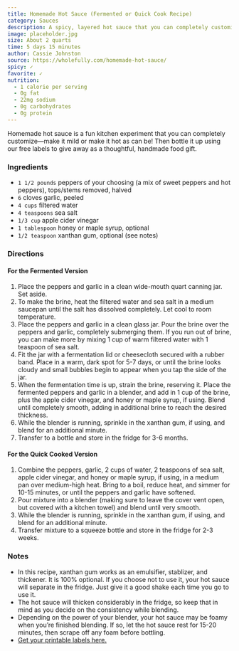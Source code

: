 ```yaml
---
title: Homemade Hot Sauce (Fermented or Quick Cook Recipe)
category: Sauces
description: A spicy, layered hot sauce that you can completely customize. Make it mild or make it hot as can be! Perfect for gifting.
image: placeholder.jpg
size: About 2 quarts
time: 5 days 15 minutes
author: Cassie Johnston
source: https://wholefully.com/homemade-hot-sauce/
spicy: ✓
favorite: ✓
nutrition:
  - 1 calorie per serving
  - 0g fat
  - 22mg sodium
  - 0g carbohydrates
  - 0g protein
---
```


Homemade hot sauce is a fun kitchen experiment that you can completely customize—make it mild or make it hot as can be! Then bottle it up using our free labels to give away as a thoughtful, handmade food gift. 

### Ingredients

* `1 1/2 pounds` peppers of your choosing (a mix of sweet peppers and hot peppers), tops/stems removed, halved
* `6` cloves garlic, peeled
* `4 cups` filtered water
* `4 teaspoons` sea salt
* `1/3 cup` apple cider vinegar
* `1 tablespoon` honey or maple syrup, optional
* `1/2 teaspoon` xanthan gum, optional (see notes)

### Directions

#### For the Fermented Version

1. Place the peppers and garlic in a clean wide-mouth quart canning jar. Set aside.
2. To make the brine, heat the filtered water and sea salt in a medium saucepan until the salt has dissolved completely. Let cool to room temperature.  
3. Place the peppers and garlic in a clean glass jar. Pour the brine over the peppers and garlic, completely submerging them. If you run out of brine, you can make more by mixing 1 cup of warm filtered water with 1 teaspoon of sea salt.
4. Fit the jar with a fermentation lid or cheesecloth secured with a rubber band. Place in a warm, dark spot for 5-7 days, or until the brine looks cloudy and small bubbles begin to appear when you tap the side of the jar.  
5. When the fermentation time is up, strain the brine, reserving it. Place the fermented peppers and garlic in a blender, and add in 1 cup of the brine, plus the apple cider vinegar, and honey or maple syrup, if using. Blend until completely smooth, adding in additional brine to reach the desired thickness.  
6. While the blender is running, sprinkle in the xanthan gum, if using, and blend for an additional minute.
7. Transfer to a bottle and store in the fridge for 3-6 months.

#### For the Quick Cooked Version

1. Combine the peppers, garlic, 2 cups of water, 2 teaspoons of sea salt, apple cider vinegar, and honey or maple syrup, if using, in a medium pan over medium-high heat. Bring to a boil, reduce heat, and simmer for 10-15 minutes, or until the peppers and garlic have softened.
2. Pour mixture into a blender (making sure to leave the cover vent open, but covered with a kitchen towel) and blend until very smooth.
3. While the blender is running, sprinkle in the xanthan gum, if using, and blend for an additional minute.
4. Transfer mixture to a squeeze bottle and store in the fridge for 2-3 weeks.

### Notes

* In this recipe, xanthan gum works as an emulsifier, stablizer, and thickener. It is 100% optional. If you choose not to use it, your hot sauce will separate in the fridge. Just give it a good shake each time you go to use it.  
* The hot sauce will thicken considerably in the fridge, so keep that in mind as you decide on the consistency while blending.  
* Depending on the power of your blender, your hot sauce may be foamy when you’re finished blending. If so, let the hot sauce rest for 15-20 minutes, then scrape off any foam before bottling.
* [Get your printable labels here.](https://wholefully.com/wp-content/uploads/2019/12/wholefully-printable-hot-sauce-labels.pdf)
